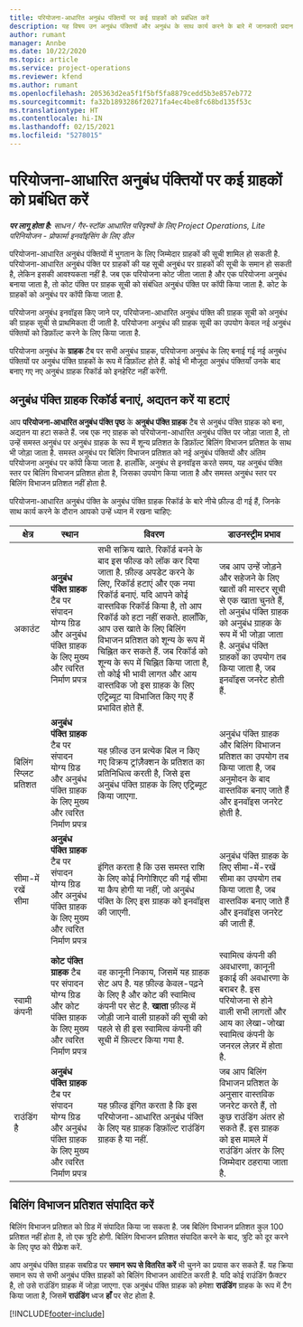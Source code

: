 ```yaml
---
title: परियोजना-आधारित अनुबंध पंक्तियों पर कई ग्राहकों को प्रबंधित करें
description: यह विषय उन अनुबंध पंक्तियों और अनुबंध के साथ कार्य करने के बारे में जानकारी प्रदान करता है, जिनमें एकाधिक ग्राहक होते हैं.
author: rumant
manager: Annbe
ms.date: 10/22/2020
ms.topic: article
ms.service: project-operations
ms.reviewer: kfend
ms.author: rumant
ms.openlocfilehash: 205363d2ea5f1f5bf5fa8879cedd5b3e857eb772
ms.sourcegitcommit: fa32b1893286f20271fa4ec4be8fc68bd135f53c
ms.translationtype: HT
ms.contentlocale: hi-IN
ms.lasthandoff: 02/15/2021
ms.locfileid: "5278015"
---
```

# <a name="manage-multiple-customers-on-project-based-contract-lines"></a>परियोजना-आधारित अनुबंध पंक्तियों पर कई ग्राहकों को प्रबंधित करें

_**पर लागू होता है:** साधन / गैर-स्टॉक आधारित परिदृश्यों के लिए Project Operations, Lite परिनियोजन - प्रोफार्मा इनवॉइसिंग के लिए डील_

परियोजना-आधारित अनुबंध पंक्तियों में भुगतान के लिए जिम्मेदार ग्राहकों की सूची शामिल हो सकती है. परियोजना-आधारित अनुबंध पंक्ति पर ग्राहकों की यह सूची अनुबंध पर ग्राहकों की सूची के समान हो सकती है, लेकिन इसकी आवश्यकता नहीं है. जब एक परियोजना कोट जीता जाता है और एक परियोजना अनुबंध बनाया जाता है, तो कोट पंक्ति पर ग्राहक सूची को संबंधित अनुबंध पंक्ति पर कॉपी किया जाता है. कोट के ग्राहकों को अनुबंध पर कॉपी किया जाता है.

परियोजना अनुबंध इनवॉइस किए जाने पर, परियोजना-आधारित अनुबंध पंक्ति की ग्राहक सूची को अनुबंध की ग्राहक सूची से प्राथमिकता दी जाती है. परियोजना अनुबंध की ग्राहक सूची का उपयोग केवल नई अनुबंध पंक्तियों को डिफ़ॉल्ट करने के लिए किया जाता है.

परियोजना अनुबंध के **ग्राहक** टैब पर सभी अनुबंध ग्राहक, परियोजना अनुबंध के लिए बनाई गई नई अनुबंध पंक्तियों पर अनुबंध पंक्ति ग्राहकों के रूप में डिफ़ॉल्ट होते हैं. कोई भी मौजूदा अनुबंध पंक्तियाँ उनके बाद बनाए गए नए अनुबंध ग्राहक रिकॉर्ड को इनहेरिट नहीं करेंगी.

## <a name="create-update-or-delete-a-contract-line-customer-record"></a>अनुबंध पंक्ति ग्राहक रिकॉर्ड बनाएं, अद्यतन करें या हटाएं

आप **परियोजना-आधारित अनुबंध पंक्ति पृष्ठ** के **अनुबंध पंक्ति ग्राहक** टैब से अनुबंध पंक्ति ग्राहक को बना, अद्यतन या हटा सकते हैं. जब एक नए ग्राहक को परियोजना-आधारित अनुबंध पंक्ति पर जोड़ा जाता है, तो उन्हें समस्त अनुबंध पर अनुबंध ग्राहक के रूप में शून्य प्रतिशत के डिफ़ॉल्ट बिलिंग विभाजन प्रतिशत के साथ भी जोड़ा जाता है. समस्त अनुबंध पर बिलिंग विभाजन प्रतिशत को नई अनुबंध पंक्तियों और अंतिम परियोजना अनुबंध पर कॉपी किया जाता है. हालाँकि, अनुबंध से इनवॉइस करते समय, यह अनुबंध पंक्ति स्तर पर बिलिंग विभाजन प्रतिशत होता है, जिसका उपयोग किया जाता है और समस्त अनुबंध स्तर पर बिलिंग विभाजन प्रतिशत नहीं होता है. 

परियोजना-आधारित अनुबंध पंक्ति के अनुबंध पंक्ति ग्राहक रिकॉर्ड के बारे नीचे फ़ील्ड दी गई हैं, जिनके साथ कार्य करने के दौरान आपको उन्हें ध्यान में रखना चाहिए:

| क्षेत्र | स्थान | विवरण | डाउनस्ट्रीम प्रभाव |
| --- | --- | --- | --- |
| अकाउंट | **अनुबंध पंक्ति ग्राहक** टैब पर संपादन योग्य ग्रिड और अनुबंध पंक्ति ग्राहक के लिए मुख्य और त्वरित निर्माण प्रपत्र | सभी सक्रिय खाते. रिकॉर्ड बनने के बाद इस फील्ड को लॉक कर दिया जाता है. फ़ील्ड अपडेट करने के लिए, रिकॉर्ड हटाएं और एक नया रिकॉर्ड बनाएं. यदि आपने कोई वास्तविक रिकॉर्ड किया है, तो आप रिकॉर्ड को हटा नहीं सकते. हालाँकि, आप उस खाते के लिए बिलिंग विभाजन प्रतिशत को शून्य के रूप में चिह्नित कर सकते हैं. जब रिकॉर्ड को शून्य के रूप में चिह्नित किया जाता है, तो कोई भी भावी लागत और आय वास्तविक जो इस ग्राहक के लिए एट्रिब्यूट या विभाजित किए गए हैं प्रभावित होते हैं. | जब आप उन्हें जोड़ने और सहेजने के लिए खातों की मास्टर सूची से एक खाता चुनते हैं, तो अनुबंध पंक्ति ग्राहक को अनुबंध ग्राहक के रूप में भी जोड़ा जाता है. अनुबंध पंक्ति ग्राहकों का उपयोग तब किया जाता है, जब इनवॉइस जनरेट होती हैं. |
| बिलिंग स्प्लिट प्रतिशत | **अनुबंध पंक्ति ग्राहक** टैब पर संपादन योग्य ग्रिड और अनुबंध पंक्ति ग्राहक के लिए मुख्य और त्वरित निर्माण प्रपत्र | यह फ़ील्ड उन प्रत्येक बिल न किए गए विक्रय ट्रांज़ैक्शन के प्रतिशत का प्रतिनिधित्व करती है, जिसे इस अनुबंध पंक्ति ग्राहक के लिए एट्रिब्यूट किया जाएगा. | अनुबंध पंक्ति ग्राहक और बिलिंग विभाजन प्रतिशत का उपयोग तब किया जाता है, जब अनुमोदन के बाद वास्तविक बनाए जाते हैं और इनवॉइस जनरेट होती है. |
| सीमा-में रखें सीमा | **अनुबंध पंक्ति ग्राहक** टैब पर संपादन योग्य ग्रिड और अनुबंध पंक्ति ग्राहक के लिए मुख्य और त्वरित निर्माण प्रपत्र | इंगित करता है कि उस समस्त राशि के लिए कोई निगोशिएट की गई सीमा या कैप होगी या नहीं, जो अनुबंध पंक्ति के लिए इस ग्राहक को इनवॉइस की जाएगी. | अनुबंध पंक्ति ग्राहक के लिए सीमा-में-रखें सीमा का उपयोग तब किया जाता है, जब वास्तविक बनाए जाते हैं और इनवॉइस जनरेट की जाती हैं. |
| स्वामी कंपनी | **कोट पंक्ति ग्राहक** टैब पर संपादन योग्य ग्रिड और कोट पंक्ति ग्राहक के लिए मुख्य और त्वरित निर्माण प्रपत्र | वह कानूनी निकाय, जिसमें यह ग्राहक सेट अप है. यह फ़ील्ड केवल-पढ़ने के लिए है और कोट की स्वामित्व कंपनी पर सेट है. **खाता** फ़ील्ड में जोड़ी जाने वाली ग्राहकों की सूची को पहले से ही इस स्वामित्व कंपनी की सूची में फ़िल्टर किया गया है. | स्वामित्व कंपनी की अवधारणा, कानूनी इकाई की अवधारणा के बराबर है. इस परियोजना से होने वाली सभी लागतों और आय का लेखा-जोखा स्वामित्व कंपनी के जनरल लेज़र में होता है. |
| राउंडिंग है | **अनुबंध पंक्ति ग्राहक** टैब पर संपादन योग्य ग्रिड और अनुबंध पंक्ति ग्राहक के लिए मुख्य और त्वरित निर्माण प्रपत्र | यह फ़ील्ड इंगित करता है कि इस परियोजना-आधारित अनुबंध पंक्ति के लिए यह ग्राहक डिफ़ॉल्ट राउंडिंग ग्राहक है या नहीं. | जब आप बिलिंग विभाजन प्रतिशत के अनुसार वास्तविक जनरेट करते हैं, तो कुछ राउंडिंग अंतर हो सकते हैं. इस ग्राहक को इस मामले में राउंडिंग अंतर के लिए जिम्मेदार ठहराया जाता है. |

## <a name="edit-billing-split-percentages"></a>बिलिंग विभाजन प्रतिशत संपादित करें

बिलिंग विभाजन प्रतिशत को ग्रिड में संपादित किया जा सकता है. जब बिलिंग विभाजन प्रतिशत कुल 100 प्रतिशत नहीं होता है, तो एक त्रुटि होगी. बिलिंग विभाजन प्रतिशत संपादित करने के बाद, त्रुटि को दूर करने के लिए पृष्ठ को रीफ़्रेश करें.

आप अनुबंध पंक्ति ग्राहक सबग्रिड पर **समान रूप से वितरित करें** भी चुनने का प्रयास कर सकते हैं. यह क्रिया समान रूप से सभी अनुबंध पंक्ति ग्राहकों को बिलिंग विभाजन आवंटित करती है. यदि कोई राउंडिंग फ़ैक्टर है, तो उसे राउंडिंग ग्राहक में जोड़ा जाएगा. एक अनुबंध पंक्ति ग्राहक को हमेशा **राउंडिंग** ग्राहक के रूप में टैग किया जाता है, जिसमें **राउंडिंग** ध्वज **हाँ** पर सेट होता है.


[!INCLUDE[footer-include](../includes/footer-banner.md)]